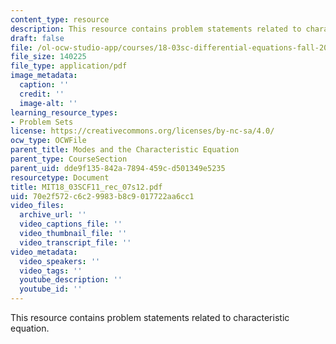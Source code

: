 ```yaml
---
content_type: resource
description: This resource contains problem statements related to characteristic equation.
draft: false
file: /ol-ocw-studio-app/courses/18-03sc-differential-equations-fall-2011/70e2f572c6c29983b8c9017722aa6cc1_MIT18_03SCF11_rec_07s12.pdf
file_size: 140225
file_type: application/pdf
image_metadata:
  caption: ''
  credit: ''
  image-alt: ''
learning_resource_types:
- Problem Sets
license: https://creativecommons.org/licenses/by-nc-sa/4.0/
ocw_type: OCWFile
parent_title: Modes and the Characteristic Equation
parent_type: CourseSection
parent_uid: dde9f135-842a-7894-459c-d501349e5235
resourcetype: Document
title: MIT18_03SCF11_rec_07s12.pdf
uid: 70e2f572-c6c2-9983-b8c9-017722aa6cc1
video_files:
  archive_url: ''
  video_captions_file: ''
  video_thumbnail_file: ''
  video_transcript_file: ''
video_metadata:
  video_speakers: ''
  video_tags: ''
  youtube_description: ''
  youtube_id: ''
---
```

This resource contains problem statements related to characteristic equation.